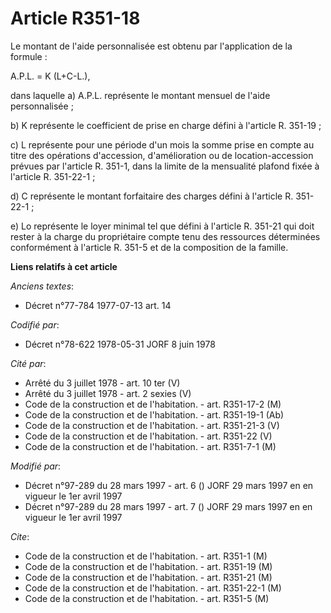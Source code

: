 # Article R351-18

Le montant de l'aide personnalisée est obtenu par l'application de la formule :

A.P.L. = K (L+C-L.),

dans laquelle    a) A.P.L. représente le montant mensuel de l'aide personnalisée ;

b) K représente le coefficient de prise  en charge défini à l'article R. 351-19 ;

c) L représente pour une période d'un mois la somme prise en compte au titre des opérations d'accession, d'amélioration ou de
location-accession prévues par l'article R. 351-1, dans la limite de la mensualité plafond fixée à l'article R. 351-22-1 ;

d) C représente le montant forfaitaire des charges défini à l'article R. 351-22-1 ;

e) Lo représente le loyer minimal tel que défini à l'article R. 351-21 qui doit rester à la charge du propriétaire compte
tenu des ressources déterminées conformément à l'article R. 351-5 et de la composition de la famille.

**Liens relatifs à cet article**

_Anciens textes_:

  - Décret n°77-784 1977-07-13 art. 14

_Codifié par_:

  - Décret n°78-622 1978-05-31 JORF 8 juin 1978

_Cité par_:

  - Arrêté du 3 juillet 1978 - art. 10 ter (V)
  - Arrêté du 3 juillet 1978 - art. 2 sexies (V)
  - Code de la construction et de l'habitation. - art. R351-17-2 (M)
  - Code de la construction et de l'habitation. - art. R351-19-1 (Ab)
  - Code de la construction et de l'habitation. - art. R351-21-3 (V)
  - Code de la construction et de l'habitation. - art. R351-22 (V)
  - Code de la construction et de l'habitation. - art. R351-7-1 (M)

_Modifié par_:

  - Décret n°97-289 du 28 mars 1997 - art. 6 () JORF 29 mars 1997 en en vigueur le 1er avril 1997
  - Décret n°97-289 du 28 mars 1997 - art. 7 () JORF 29 mars 1997 en en vigueur le 1er avril 1997

_Cite_:

  - Code de la construction et de l'habitation. - art. R351-1 (M)
  - Code de la construction et de l'habitation. - art. R351-19 (M)
  - Code de la construction et de l'habitation. - art. R351-21 (M)
  - Code de la construction et de l'habitation. - art. R351-22-1 (M)
  - Code de la construction et de l'habitation. - art. R351-5 (M)
